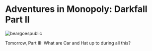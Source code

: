 # Adventures in Monopoly: Darkfall Part II

![](http://westkarana.com/wp-content/uploads/2009/01/beargoespublic.jpg "beargoespublic")

Tomorrow, Part III: What are Car and Hat up to during all this?


